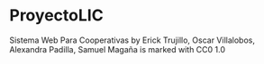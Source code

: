 # ProyectoLIC

Sistema Web Para Cooperativas by Erick Trujillo, Oscar Villalobos, Alexandra Padilla, Samuel Magaña is marked with CC0 1.0 
